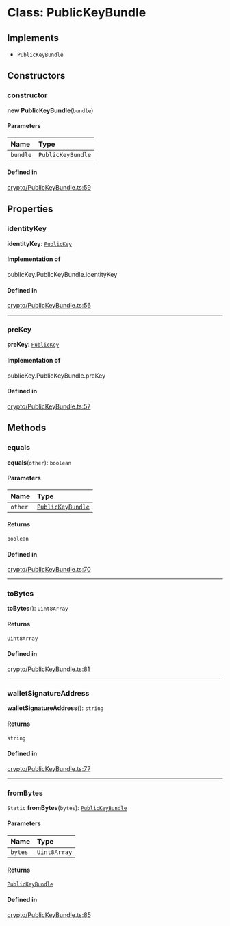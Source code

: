 <!---->
# Class: PublicKeyBundle

## Implements

- `PublicKeyBundle`

## Constructors

### constructor

**new PublicKeyBundle**(`bundle`)

#### Parameters

| Name | Type |
| :------ | :------ |
| `bundle` | `PublicKeyBundle` |

#### Defined in

[crypto/PublicKeyBundle.ts:59](https://github.com/xmtp/xmtp-js/blob/b6e743a/src/crypto/PublicKeyBundle.ts#L59)

## Properties

### identityKey

 **identityKey**: [`PublicKey`](PublicKey.md)

#### Implementation of

publicKey.PublicKeyBundle.identityKey

#### Defined in

[crypto/PublicKeyBundle.ts:56](https://github.com/xmtp/xmtp-js/blob/b6e743a/src/crypto/PublicKeyBundle.ts#L56)

___

### preKey

 **preKey**: [`PublicKey`](PublicKey.md)

#### Implementation of

publicKey.PublicKeyBundle.preKey

#### Defined in

[crypto/PublicKeyBundle.ts:57](https://github.com/xmtp/xmtp-js/blob/b6e743a/src/crypto/PublicKeyBundle.ts#L57)

## Methods

### equals

**equals**(`other`): `boolean`

#### Parameters

| Name | Type |
| :------ | :------ |
| `other` | [`PublicKeyBundle`](PublicKeyBundle.md) |

#### Returns

`boolean`

#### Defined in

[crypto/PublicKeyBundle.ts:70](https://github.com/xmtp/xmtp-js/blob/b6e743a/src/crypto/PublicKeyBundle.ts#L70)

___

### toBytes

**toBytes**(): `Uint8Array`

#### Returns

`Uint8Array`

#### Defined in

[crypto/PublicKeyBundle.ts:81](https://github.com/xmtp/xmtp-js/blob/b6e743a/src/crypto/PublicKeyBundle.ts#L81)

___

### walletSignatureAddress

**walletSignatureAddress**(): `string`

#### Returns

`string`

#### Defined in

[crypto/PublicKeyBundle.ts:77](https://github.com/xmtp/xmtp-js/blob/b6e743a/src/crypto/PublicKeyBundle.ts#L77)

___

### fromBytes

`Static` **fromBytes**(`bytes`): [`PublicKeyBundle`](PublicKeyBundle.md)

#### Parameters

| Name | Type |
| :------ | :------ |
| `bytes` | `Uint8Array` |

#### Returns

[`PublicKeyBundle`](PublicKeyBundle.md)

#### Defined in

[crypto/PublicKeyBundle.ts:85](https://github.com/xmtp/xmtp-js/blob/b6e743a/src/crypto/PublicKeyBundle.ts#L85)
